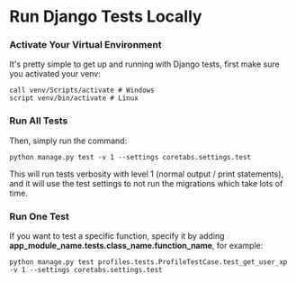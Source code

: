 # Run Django Tests Locally

### Activate Your Virtual Environment

It's pretty simple to get up and running with Django tests, first make sure you activated your venv:

```text
call venv/Scripts/activate # Windows
script venv/bin/activate # Linux
```

### Run All Tests

Then, simply run the command:

```text
python manage.py test -v 1 --settings coretabs.settings.test
```

This will run tests verbosity with level 1 \(normal output / print statements\), and it will use the test settings to not run the migrations which take lots of time.

### Run One Test

If you want to test a specific function, specify it by adding **app\_module\_name.tests.class\_name.function\_name**, for example:

```text
python manage.py test profiles.tests.ProfileTestCase.test_get_user_xp -v 1 --settings coretabs.settings.test
```

